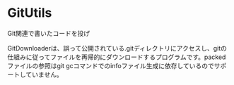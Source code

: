 # GitUtils
Git関連で書いたコードを投げ

GitDownloaderは、誤って公開されている.gitディレクトリにアクセスし、gitの仕組みに従ってファイルを再帰的にダウンロードするプログラムです。packedファイルの参照はgit gcコマンドでのinfoファイル生成に依存しているのでサポートしていません。
